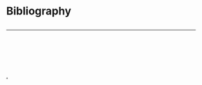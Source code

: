 # Bibliography

<!-- This builds the bibliography itself when jupyter-book runs 
     However, this will be only the examples that are cited using
     the JB mechanisms (i.e. not the slides etc) 
     
     We therefore have an additional step: we have a cite-everything file that is included (quietly) at the end of this file. See CiteEveryReference.md for instructions -->

```{bibliography}
```


---

</br>
</br>
</br>
</br>
</br>

[.](CiteEveryReference.md)